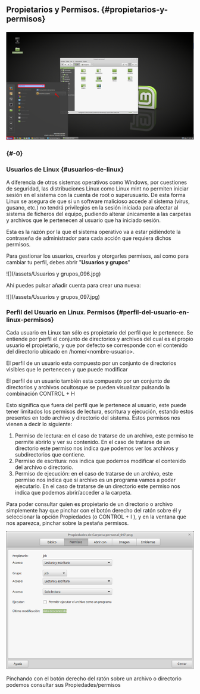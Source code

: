 ## Propietarios y Permisos. {#propietarios-y-permisos}

### ![](/images/image16.png)

###  {#-0}

### Usuarios de Linux {#usuarios-de-linux}

A diferencia de otros sistemas operativos como Windows, por cuestiones de seguridad, las distribuciones Linux como Linux mint no permiten iniciar sesión en el sistema con la cuenta de root o superusuario. De esta forma Linux se asegura de que si un software malicioso accede al sistema (virus, gusano, etc.) no tendrá privilegios en la sesión iniciada para afectar al sistema de ficheros del equipo, pudiendo alterar únicamente a las carpetas y archivos que le pertenecen al usuario que ha iniciado sesión.

Esta es la razón por la que el sistema operativo va a estar pidiéndote la contraseña de administrador para cada acción que requiera dichos permisos.

Para gestionar los usuarios, crearlos y otorgarles permisos, así como para cambiar tu perfil, debes abrir "**Usuarios y grupos**"

![](/assets/Usuarios y grupos_096.jpg)

Ahí puedes pulsar añadir cuenta para crear una nueva:

![](/assets/Usuarios y grupos_097.jpg)


### Perfil del Usuario en Linux. Permisos {#perfil-del-usuario-en-linux-permisos}

Cada usuario en Linux tan sólo es propietario del perfil que le pertenece. Se entiende por perfil el conjunto de directorios y archivos del cual es el propio usuario el propietario, y que por defecto se corresponde con el contenido del directorio ubicado en /home/&lt;nombre-usuario&gt;.

El perfil de un usuario esta compuesto por un conjunto de directorios visibles que le pertenecen y que puede modificar

El perfil de un usuario también esta compuesto por un conjunto de directorios y archivos ocultosque se pueden visualizar pulsando la combinación CONTROL + H

Esto significa que fuera del perfil que le pertenece al usuario, este puede tener limitados los permisos de lectura, escritura y ejecución, estando estos presentes en todo archivo y directorio del sistema. Estos permisos nos vienen a decir lo siguiente:

1.  Permiso de lectura: en el caso de tratarse de un archivo, este permiso te permite abrirlo y ver su contenido. En el caso de tratarse de un directorio este permiso nos indica que podemos ver los archivos y subdirectorios que contiene.
2.  Permiso de escritura: nos indica que podemos modificar el contenido del archivo o directorio.
3.  Permiso de ejecución: en el caso de tratarse de un archivo, este permiso nos indica que si archivo es un programa vamos a poder ejecutarlo. En el caso de tratarse de un directorio este permiso nos indica que podemos abrir/acceder a la carpeta.

Para poder consultar quien es propietario de un directorio o archivo simplemente hay que pinchar con el botón derecho del ratón sobre él y seleccionar la opción Propiedades (o CONTROL + I ), y en la ventana que nos aparezca, pinchar sobre la pestaña permisos.

![](/images/image12.png)

Pinchando con el botón derecho del ratón sobre un archivo o directorio podemos consultar sus Propiedades/permisos